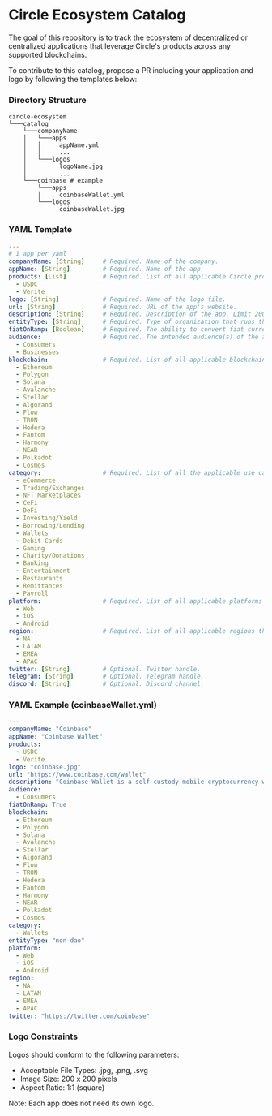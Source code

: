 # Circle Ecosystem Catalog

The goal of this repository is to track the ecosystem of decentralized or centralized applications that
leverage Circle's products across any supported blockchains.

To contribute to this catalog, propose a PR including your application and logo by following the templates
below:

### Directory Structure
```
circle-ecosystem
└───catalog
    └───companyName
    │   └───apps
    │   │     appName.yml
    │   │     ...
    │   └───logos
    │         logoName.jpg
    │         ...
    └───coinbase # example
        └───apps
        │     coinbaseWallet.yml
        └───logos
              coinbaseWallet.jpg
```
### YAML Template
```yaml
---
# 1 app per yaml
companyName: [String]     # Required. Name of the company.
appName: [String]         # Required. Name of the app.
products: [List]          # Required. List of all applicable Circle products.
  - USDC
  - Verite
logo: [String]            # Required. Name of the logo file.
url: [String]             # Required. URL of the app's website.
description: [String]     # Required. Description of the app. Limit 200 characters.
entityType: [String]      # Required. Type of organization that runs the app. Choose either "dao" or "non-dao" (traditional company).
fiatOnRamp: [Boolean]     # Required. The ability to convert fiat currency (e.g. USD) to USDC within the app.
audience:                 # Required. The intended audience(s) of the app.
  - Consumers
  - Businesses
blockchain:               # Required. List of all applicable blockchains that the app supports.
  - Ethereum
  - Polygon
  - Solana
  - Avalanche
  - Stellar
  - Algorand
  - Flow
  - TRON
  - Hedera
  - Fantom
  - Harmony
  - NEAR
  - Polkadot
  - Cosmos
category:                 # Required. List of all the applicable use cases.
  - eCommerce
  - Trading/Exchanges
  - NFT Marketplaces
  - CeFi
  - DeFi
  - Investing/Yield
  - Borrowing/Lending
  - Wallets
  - Debit Cards
  - Gaming
  - Charity/Donations
  - Banking
  - Entertainment
  - Restaurants
  - Remittances
  - Payroll
platform:                 # Required. List of all applicable platforms that the app supports.
  - Web
  - iOS
  - Android
region:                   # Required. List of all applicable regions that the app operates in.
  - NA
  - LATAM
  - EMEA
  - APAC
twitter: [String]         # Optional. Twitter handle.
telegram: [String]        # Optional. Telegram handle.
discord: [String]         # Optional. Discord channel.
```

### YAML Example (coinbaseWallet.yml)
```yaml
---
companyName: "Coinbase"
appName: "Coinbase Wallet"
products:
  - USDC
  - Verite
logo: "coinbase.jpg"
url: "https://www.coinbase.com/wallet"
description: "Coinbase Wallet is a self-custody mobile cryptocurrency wallet and Web3 dapp browser."
audience:
  - Consumers
fiatOnRamp: True
blockchain:
  - Ethereum
  - Polygon
  - Solana
  - Avalanche
  - Stellar
  - Algorand
  - Flow
  - TRON
  - Hedera
  - Fantom
  - Harmony
  - NEAR
  - Polkadot
  - Cosmos
category:
  - Wallets
entityType: "non-dao"
platform:
  - Web
  - iOS
  - Android
region:
  - NA
  - LATAM
  - EMEA
  - APAC
twitter: "https://twitter.com/coinbase"
```

### Logo Constraints
Logos should conform to the following parameters:
- Acceptable File Types: .jpg, .png, .svg
- Image Size: 200 x 200 pixels
- Aspect Ratio: 1:1 (square)

Note: Each app does not need its own logo.

